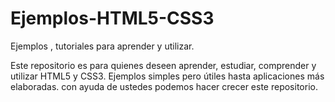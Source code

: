 Ejemplos-HTML5-CSS3
===================

Ejemplos , tutoriales para aprender y utilizar.

Este repositorio es para quienes deseen aprender, estudiar, comprender y utilizar HTML5 y CSS3. 
Ejemplos simples pero útiles hasta aplicaciones más elaboradas. con ayuda de ustedes podemos
hacer crecer este repositorio. 


